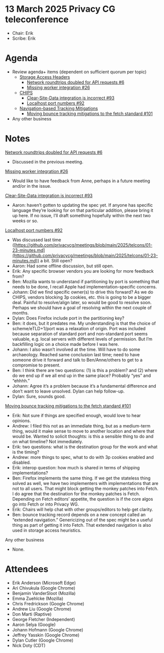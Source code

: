 # 13 March 2025 Privacy CG teleconference

* Chair: Erik  
* Scribe: Erik

# Agenda

* Review agenda+ items (dependent on sufficient quorum per topic)  
  * [Storage Access Headers](https://github.com/privacycg/storage-access-headers)  
    * [Network roundtrips doubled for API requests  \#6](https://github.com/privacycg/storage-access-headers/issues/6)  
    * [Missing worker integration \#26](https://github.com/privacycg/storage-access-headers/issues/26)  
  * [CHIPS](https://github.com/privacycg/CHIPS)  
    * [Clear-Site-Data integration is incorrect \#93](https://github.com/privacycg/CHIPS/issues/93)  
    * [Localhost port numbers \#92](https://github.com/privacycg/CHIPS/issues/92)  
  * [Navigation-based Tracking Mitigations](https://github.com/privacycg/nav-tracking-mitigations)  
    * [Moving bounce tracking mitigations to the fetch standard \#101](https://github.com/privacycg/nav-tracking-mitigations/issues/101)  
* Any other business

# Notes

[Network roundtrips doubled for API requests  \#6](https://github.com/privacycg/storage-access-headers/issues/6)  
* Discussed in the previous meeting.
 
[Missing worker integration \#26](https://github.com/privacycg/storage-access-headers/issues/26)

* Would like to have feedback from Anne, perhaps in a future meeting and/or in the issue.

[Clear-Site-Data integration is incorrect \#93](https://github.com/privacycg/CHIPS/issues/93)

* Aaron: haven’t gotten to updating the spec yet. If anyone has specific language they’re looking for on that particular addition, please bring it up here. If no issue, I’ll draft something hopefully within the next two weeks or so.

[Localhost port numbers \#92](https://github.com/privacycg/CHIPS/issues/92)

* Was discussed last time ([https://github.com/privacycg/meetings/blob/main/2025/telcons/01-23-minutes.md](https://github.com/privacycg/meetings/blob/main/2025/telcons/01-23-minutes.md)) a bit. Still open?  
* Aaron: Had some offline discussion, but still open.  
* Erik: Any specific browser vendors you are looking for more feedback from?  
* Ben: Mozilla wants to understand if partitioning by port is something that needs to be done, I recall Apple had implementation-specific concerns.  
* Johann: Did we find specific owner(s) to drive this forward? As we do CHIPS, vendors blocking 3p cookies, etc. this is going to be a bigger deal. Painful to resolve/align later, so would be good to resolve soon. Perhaps we should have a goal of resolving within the next couple of months.  
* Dylan: Does Firefox include port in the partitioning key?  
* Ben: it does, but it predates me. My understanding is that the choice of scheme/eTLD+1/port was a relaxation of origin. Port was included because separation of standard port and non-standard port seems valuable, e.g. local servers with different levels of permission. But I’m backfilling logic on a choice made before I was here.  
* Johann: I also wasn’t involved at the time. Will have to do some archaeology. Reached same conclusion last time; need to have someone drive it forward and talk to Ben/Anne/others to get to a compromise to present.  
* Ben: I think there are two questions: (1) is this a problem? and (2) where do we end up if we all end up in the same place? Probably “yes” and “ehhhh.”  
* Johann: Agree it’s a problem because it’s a fundamental difference and don’t want to leave unsolved. Dylan can help follow-up.  
* Dylan: Sure, sounds good.

[Moving bounce tracking mitigations to the fetch standard \#101](https://github.com/privacycg/nav-tracking-mitigations/issues/101)

* Erik: Not sure if things are specified enough, would love to hear opinions.  
* Andrew: I filed this not as an immediate thing, but as a medium-term thing, would it make sense to move to another location and where that would be. Wanted to solicit thoughts: is this a sensible thing to do and on what timeline? Not immediately.  
* Erik: two questions: what is the destination group for the work and what is the timing?  
* Andrew: more things to spec, what to do with 3p cookies enabled and disabled.  
* Erik: interop question: how much is shared in terms of shipping implementations?  
* Ben: Firefox implements the same thing. If we get the stateless thing solved as well, we have two implementers with implementations that are not to all users. That might block getting the monkey patches into Fetch. I do agree that the destination for the monkey patches is Fetch. Depending on Fetch editors’ appetite, the question is if the core algos go into Fetch or into Privacy WG.  
* Erik: Chairs will help chat with other groups/editors to help get clarity.  
* Ben: bounce tracking record depends on a new concept called an “extended navigation.” Genericizing out of the spec might be a useful thing as part of getting it into Fetch. That extended navigation is also used in storage access heuristics.

Any other business

* None.


# Attendees

* Erik Anderson (Microsoft Edge)  
* Ari Chivukula (Google Chrome)  
* Benjamin VanderSloot (Mozilla)  
* Emma Zuehlcke (Mozilla)  
* Chris Fredrickson (Google Chrome)  
* Andrew Liu (Google Chrome)  
* Don Marti (Raptive)  
* George Fletcher (Independent)  
* Aaron Selya (Google)  
* Johann Hofmann (Google Chrome)  
* Jeffrey Yasskin (Google Chrome)  
* Dylan Cutler (Google Chrome)  
* Nick Doty (CDT)  
